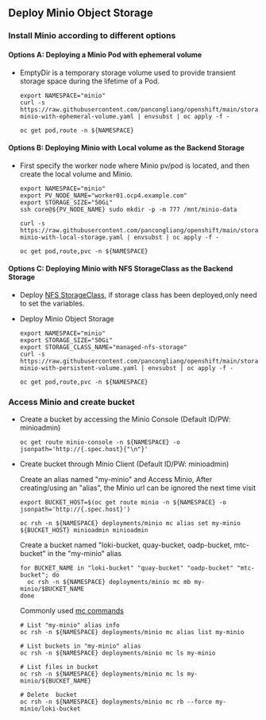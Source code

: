 ## Deploy Minio Object Storage

### Install Minio according to different options

#### Options A: Deploying a Minio Pod with ephemeral volume

* EmptyDir is a temporary storage volume used to provide transient storage space during the lifetime of a Pod.  

  ```
  export NAMESPACE="minio"
  curl -s https://raw.githubusercontent.com/pancongliang/openshift/main/storage/minio/deploy-minio-with-ephemeral-volume.yaml | envsubst | oc apply -f -
  
  oc get pod,route -n ${NAMESPACE}
  ```

#### Options B: Deploying Minio with Local volume as the Backend Storage

* First specify the worker node where Minio pv/pod is located, and then create the local volume and Minio.

  ```
  export NAMESPACE="minio"
  export PV_NODE_NAME="worker01.ocp4.example.com"
  export STORAGE_SIZE="50Gi"
  ssh core@${PV_NODE_NAME} sudo mkdir -p -m 777 /mnt/minio-data

  curl -s https://raw.githubusercontent.com/pancongliang/openshift/main/storage/minio/deploy-minio-with-local-storage.yaml | envsubst | oc apply -f -

  oc get pod,route,pvc -n ${NAMESPACE}
  ```

#### Options C: Deploying Minio with NFS StorageClass as the Backend Storage

* Deploy [NFS StorageClass](https://github.com/pancongliang/openshift/blob/main/storage/nfs-sc/readme.md), if storage class has been deployed,only need to set the variables.

* Deploy Minio Object Storage

  ```
  export NAMESPACE="minio"
  export STORAGE_SIZE="50Gi"
  export STORAGE_CLASS_NAME="managed-nfs-storage"
  curl -s https://raw.githubusercontent.com/pancongliang/openshift/main/storage/minio/deploy-minio-with-persistent-volume.yaml | envsubst | oc apply -f -

  oc get pod,route,pvc -n ${NAMESPACE}
  ```

### Access Minio and create bucket

* Create a bucket by accessing the Minio Console (Default ID/PW: minioadmin)
 
  ```
  oc get route minio-console -n ${NAMESPACE} -o jsonpath='http://{.spec.host}{"\n"}'
  ```

* Create bucket through Minio Client (Default ID/PW: minioadmin)
  
  Create an alias named "my-minio" and Access Minio, After creating/using an "alias", the Minio url can be ignored the next time visit
  ```    
  export BUCKET_HOST=$(oc get route minio -n ${NAMESPACE} -o jsonpath='http://{.spec.host}')
  
  oc rsh -n ${NAMESPACE} deployments/minio mc alias set my-minio ${BUCKET_HOST} minioadmin minioadmin
  ```

  Create a bucket named "loki-bucket, quay-bucket, oadp-bucket, mtc-bucket" in the "my-minio" alias
  ```
  for BUCKET_NAME in "loki-bucket" "quay-bucket" "oadp-bucket" "mtc-bucket"; do
    oc rsh -n ${NAMESPACE} deployments/minio mc mb my-minio/$BUCKET_NAME
  done
  ```

  Commonly used [mc commands](https://min.io/docs/minio/linux/reference/minio-mc.html?ref=docs#command-quick-reference)
  ```
  # List "my-minio" alias info
  oc rsh -n ${NAMESPACE} deployments/minio mc alias list my-minio

  # List buckets in "my-minio" alias
  oc rsh -n ${NAMESPACE} deployments/minio mc ls my-minio

  # List files in bucket
  oc rsh -n ${NAMESPACE} deployments/minio mc ls my-minio/${BUCKET_NAME}

  # Delete  bucket
  oc rsh -n ${NAMESPACE} deployments/minio mc rb --force my-minio/loki-bucket
  ```  
